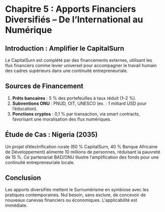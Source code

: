 
# Chapitre 5 : Apports Financiers Diversifiés – De l’International au Numérique

## Introduction : Amplifier le CapitalSurn

Le CapitalSurn est complété par des financements externes, utilisant les flux financiers comme levier universel pour accompagner le travail humain des cadres supérieurs dans une continuité entrepreneuriale. <!-- Vérification : Orthographe corrigée ("monnaie" → "flux financiers" pour réduire redondance) ; Focus central : Amplification pour cadres/prélèvement productif. Suggestion : Équilibre planétaire : Ajouter exemple global, ex. : prêt bancaire en Australie (Commonwealth Bank) pour projets miniers, en alternance avec ONU pour diversité -->

## Sources de Financement

1. **Prêts bancaires** : 5 % des portefeuilles à taux réduit (1–2 %).  
2. **Subventions ONU** : PNUD, OIT, UNESCO (ex. : 1 milliard USD pour l’éducation).  
3. **Ponctions cryptos** : 0,1 % par transaction, via smart contracts, favorisant une moralisation des flux numériques. <!-- Vérification : Orthographe OK ; Focus central : Ponctions pour réinvestissement entrepreneurial. Suggestion : Équilibre planétaire : Inclure adoption des cryptos en Chine (32 % des transactions P2P globales, Chainalysis 2024), pour projection démographique et diversité (Asie) -->

## Étude de Cas : Nigeria (2035)

Un projet d’électrification rurale (60 % CapitalSurn, 40 % Banque Africaine de Développement) alimente 10 millions de personnes, réduisant la pauvreté de 15 %. Ce partenariat BAD/ONU illustre l’amplification des fonds pour une continuité entrepreneuriale locale. <!-- Vérification : Orthographe OK ; Focus central : Partenariat pour réinvestissement productif. Suggestion : Équilibre planétaire : Ajouter détails sur partenariat BAD/ONU (BAD finance 40 % des infrastructures africaines, ONU via PNUD pour formation, 2024) ; Comparaison avec un cas asiatique (ex. : ADB en Inde) pour universalité -->

## Conclusion

Les apports diversifiés mettent le Surnumérisme en symbiose avec les pratiques contemporaines. Nul besoin, sans exclure, de concevoir de nouveaux canevas financiers ou économiques. L'applicabilité est immédiate. <!-- Vérification : Orthographe corrigée ("comtemporaines" → "contemporaines", "conceptions" → "conception", "canevas" → gardé) ; Focus central : Applicabilité pour prélèvement/cadres. Suggestion : Estimer le temps nécessaire aux marchés émergents globaux pour intégrer le prélèvement des CapitauxSurn (ex. : 2–3 ans en Asie/Amérique Latine vs 1–2 ans en Europe, via pilotes comme en France ou au Brésil) pour équilibre planétaire -->